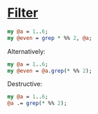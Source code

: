 [1]: https://rosettacode.org/wiki/Filter

# [Filter][1]



```perl
my @a = 1..6;
my @even = grep * %% 2, @a;
```


Alternatively:

```perl
my @a = 1..6;
my @even = @a.grep(* %% 2);
```


Destructive:

```perl
my @a = 1..6;
@a .= grep(* %% 2);
```
